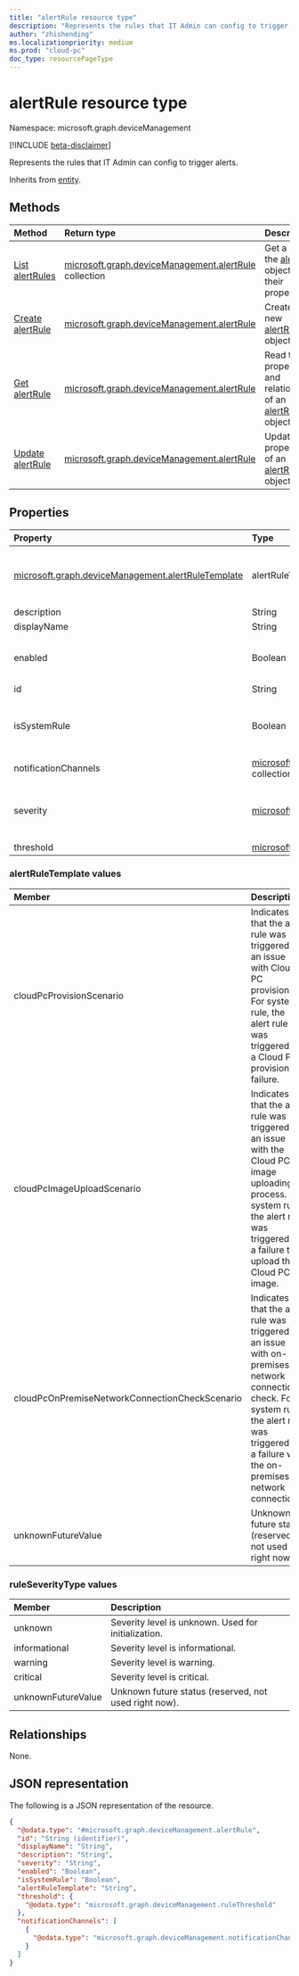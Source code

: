 ```yaml
---
title: "alertRule resource type"
description: "Represents the rules that IT Admin can config to trigger alerts."
author: "zhishending"
ms.localizationpriority: medium
ms.prod: "cloud-pc"
doc_type: resourcePageType
---
```


# alertRule resource type

Namespace: microsoft.graph.deviceManagement

[!INCLUDE [beta-disclaimer](../../includes/beta-disclaimer.md)]

Represents the rules that IT Admin can config to trigger alerts.


Inherits from [entity](../resources/entity.md).

## Methods
|Method|Return type|Description|
|:---|:---|:---|
|[List alertRules](../api/devicemanagement-alertrule-list.md)|[microsoft.graph.deviceManagement.alertRule](../resources/devicemanagement-alertrule.md) collection|Get a list of the [alertRule](../resources/devicemanagement-alertrule.md) objects and their properties.|
|[Create alertRule](../api/devicemanagement-alertrule-post.md)|[microsoft.graph.deviceManagement.alertRule](../resources/devicemanagement-alertrule.md)|Create a new [alertRule](../resources/devicemanagement-alertrule.md) object.|
|[Get alertRule](../api/devicemanagement-alertrule-get.md)|[microsoft.graph.deviceManagement.alertRule](../resources/devicemanagement-alertrule.md)|Read the properties and relationships of an [alertRule](../resources/devicemanagement-alertrule.md) object.|
|[Update alertRule](../api/devicemanagement-alertrule-update.md)|[microsoft.graph.deviceManagement.alertRule](../resources/devicemanagement-alertrule.md)|Update the properties of an [alertRule](../resources/devicemanagement-alertrule.md) object.|

## Properties
|Property|Type|Description|
|:---|:---|:---|
|[microsoft.graph.deviceManagement.alertRuleTemplate](#alertruletemplate-values)|alertRuleTemplate|The rule template of the rule.The possible values are: `cloudPcProvisionScenario`, `cloudPcImageUploadScenario`, `cloudPcOnPremiseNetworkConnectionCheckScenario`, `unknownFutureValue`.|
|description|String|The rule description.|
|displayName|String|The display name of the rule.|
|enabled|Boolean|The status of the rule indicating whether the rule is enabled or disabled. When TRUE, indicates the rule is enabled. When FALSE, indicates the rule is disabled.|
|id|String|The alert rule id. Inherited from [entity](../resources/entity.md).|
|isSystemRule|Boolean|Indicates whether the rule is a system rule. System rules are built-in and only a few properties can be edited. When TRUE, the rule is a system rule. When FALSE, the rule is a custom defined rule and can be edited.|
|notificationChannels|[microsoft.graph.deviceManagement.notificationChannel](../resources/devicemanagement-notificationchannel.md) collection|The notification channels of the rule selected by user.|
|severity|[microsoft.graph.deviceManagement.ruleSeverityType](#ruleseveritytype-values)|The severity of the rule. Possible values are informational, warning, critical, unknown and unknownFutureValue. The possible values are: `unknown`, `informational`, `warning`, `critical`, `unknownFutureValue`.|
|threshold|[microsoft.graph.deviceManagement.ruleThreshold](../resources/devicemanagement-rulethreshold.md)|The threshold of the rule.|

### alertRuleTemplate values 

|Member|Description|
|:---|:---|
|cloudPcProvisionScenario|Indicates that the alert rule was triggered for an issue with Cloud PC provisioning. For system rule, the alert rule was triggered for a Cloud PC provisioning failure.|
|cloudPcImageUploadScenario|Indicates that the alert rule was triggered for an issue with the Cloud PC image uploading process. For system rule, the alert rule was triggered for a failure to upload the Cloud PC image.|
|cloudPcOnPremiseNetworkConnectionCheckScenario|Indicates that the alert rule was triggered for an issue with on-premises network connection check. For system rule, the alert rule was triggered for a failure with the on-premises network connection.|
|unknownFutureValue|Unknown future status (reserved, not used right now).|

### ruleSeverityType values 

|Member|Description|
|:---|:---|
|unknown|Severity level is unknown. Used for initialization.|
|informational|Severity level is informational.|
|warning|Severity level is warning.|
|critical|Severity level is critical.|
|unknownFutureValue|Unknown future status (reserved, not used right now).|

## Relationships
None.

## JSON representation
The following is a JSON representation of the resource.
<!-- {
  "blockType": "resource",
  "keyProperty": "id",
  "@odata.type": "microsoft.graph.deviceManagement.alertRule",
  "baseType": "microsoft.graph.entity",
  "openType": false
}
-->
``` json
{
  "@odata.type": "#microsoft.graph.deviceManagement.alertRule",
  "id": "String (identifier)",
  "displayName": "String",
  "description": "String",
  "severity": "String",
  "enabled": "Boolean",
  "isSystemRule": "Boolean",
  "alertRuleTemplate": "String",
  "threshold": {
    "@odata.type": "microsoft.graph.deviceManagement.ruleThreshold"
  },
  "notificationChannels": [
    {
      "@odata.type": "microsoft.graph.deviceManagement.notificationChannel"
    }
  ]
}
```

<!--
{
  "type": "#page.annotation",
  "namespace": "microsoft.graph.deviceManagement"
}
-->